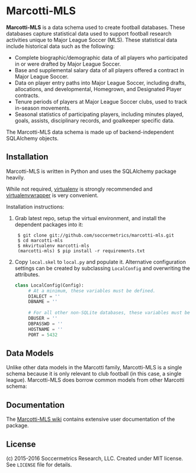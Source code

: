 Marcotti-MLS
============

**Marcotti-MLS** is a data schema used to create football databases. These databases capture statistical data used to
support football research activities unique to Major League Soccer (MLS).  These statistical data include historical
data such as the following:

* Complete biographic/demographic data of all players who participated in or were drafted by Major League Soccer.
* Base and supplemental salary data of all players offered a contract in Major League Soccer.
* Data on player entry paths into Major League Soccer, including drafts, allocations, and developmental, 
Homegrown, and Designated Player contracts.
* Tenure periods of players at Major League Soccer clubs, used to track in-season movements.
* Seasonal statistics of participating players, including minutes played, goals, assists, disciplinary 
records, and goalkeeper specific data.

The Marcotti-MLS data schema is made up of backend-independent SQLAlchemy objects.

## Installation

Marcotti-MLS is written in Python and uses the SQLAlchemy package heavily.

While not required, [virtualenv](https://pypi.python.org/pypi/virtualenv) is strongly recommended and
[virtualenvwrapper](https://pypi.python.org/pypi/virtualenvwrapper) is very convenient.

Installation instructions:

1. Grab latest repo, setup the virtual environment, and install the dependent packages into it:

        $ git clone git://github.com/soccermetrics/marcotti-mls.git
        $ cd marcotti-mls
        $ mkvirtualenv marcotti-mls
        (marcotti-mls) $ pip install -r requirements.txt
    
2. Copy `local.skel` to `local.py` and populate it.  Alternative configuration
   settings can be created by subclassing `LocalConfig` and overwriting the attributes.
    
   ```python
   class LocalConfig(Config):
        # At a minimum, these variables must be defined.
        DIALECT = ''
        DBNAME = ''
        
        # For all other non-SQLite databases, these variables must be set.
        DBUSER = ''
        DBPASSWD = ''
        HOSTNAME = ''
        PORT = 5432
   ```
    
## Data Models

Unlike other data models in the Marcotti family, Marcotti-MLS is a single schema because it is only relevant to club 
football (in this case, a single league).  Marcotti-MLS does borrow common models from other Marcotti schema:

## Documentation

The [Marcotti-MLS wiki](https://github.com/soccermetrics/marcotti-mls/wiki) contains extensive user documentation of the 
package.

## License

(c) 2015-2016 Soccermetrics Research, LLC. Created under MIT license.  See `LICENSE` file for details.
